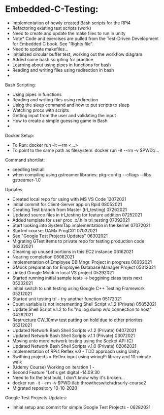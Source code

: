 # Embedded-C-Testing:

- Implementation of newly created Bash scripts for the RPi4
- Refactoring existing test scripts (work)
- Need to create and update the make files to run in unity
- Note* Code and exercises are pulled from the Test-Driven Development 
for Embedded C book. See "Rights file".
- Need to update makefiles...
- Initialized circular buffer test, working out the workflow diagram
- Added some bash scripting for practice
- Learning about using pipes in functions for bash
- Reading and writing files using redirection in bash
- 

Bash Scripting:

- Using pipes in functions
- Reading and writing files using redirection
- Using the sleep command and how to put scripts to sleep
- Watching procs with scripts
- Getting input from the user and validating the input
- How to create a simple guessing game in Bash
- 

Docker Setup:

- To Run: docker run -it --rm <...>
- To point to the same path as filesystem: docker run -it --rm -v $PWD:/...

Command shortlist:

- ceedling test:all
- when compiling using gstreamer libraries: 
pkg-config --cflags --libs gstreamer-1.0

Updates:

- Created local repo for using with MS VS Code                          12072021
- Initial commit for Client-Server app on Rpi4                          08052021
- Creating Test branch from Master (trl_testing)                        07262021
- Updated source files in trl_testing for feature addition              07252021
- Added template for user proc .c/.h in trl_testing                     07092021
- Start looking into SystemTap implementation in the kernel             07072021
- Started course: UAMx ProgC01                                          07032021
- See "Google Test Projects Updates"                                    06302021
- Migrating GTest items to private repo for testing production code     06232021
- Cleaning up unused portions in this EC2 instance                      06162021
- Nearing completion                                                    06082021
- Implementation of Employee DB Mngr. Project in progress               06032021
- GMock preparation for Employee Database Manager Project               05312021
- Linked Google Mock in local VS project                                05292021
- Started running initial sample tests -> beggining class tests next    05232021 
- Initial switch to unit testing using Google C++ Testing Framework     05212021
- Started unit testing trl - try another function                       05172021
- Count variable is not incrementing Shell Script v.1.2 (Private)       05052021 
- Update Shell Script v.1.2 to fix "no log dump w/o connection to host" 04282021
- Restructure CW_10mw test putting on hold due to other priorites       05212021 
- Updated Network Bash Shell Scripts v.1.2 (Private)                    04072021
- Updated Network Bash Shell Scripts v.1.1 (Private)                    03072021
- Moving unto more network testing using the Socket API (C)
- Updated Network Bash Shell Scripts v.1.0 (Private)                    02062021
- Implementation of RPi4 Reflex v.0 - TDD approach using Unity.
- Swithing projects = Reflex input using wiringPi library and 10-minute walk
- (Udemy Course) Working on iteration 1 - 
- Second Feature "Let's get digital -14.09:30 
- Need to fix the test buld, I don't know why it's broken... 
- docker run -it --rm -v $PWD:/lab throwtheswitch/drsurly-course2
- Migrated repository 10-10-2020

Google Test Projects Updates:
- Initial setup and commit for simple Google Test Projects - 06282021
